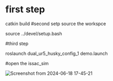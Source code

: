 # first step

catkin build 
#second setp source the workspce

source ../devel/setup.bash

#third step 

roslaunch dual_ur5_husky_config_1 demo.launch

#open the issac_sim 

![Screenshot from 2024-06-18 17-45-21](https://github.com/realmoun/dual_arm_issac_sim/assets/75105758/0e73e16b-33bc-4580-a2fb-3bf070c64379)
